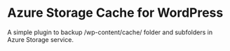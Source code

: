 # Azure Storage Cache for WordPress
A simple plugin to backup /wp-content/cache/ folder and subfolders in Azure Storage service.
